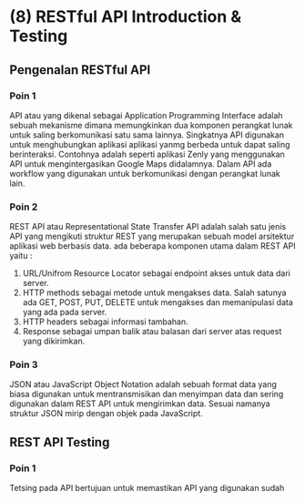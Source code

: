 # (8) RESTful API Introduction & Testing
## Pengenalan RESTful API
### Poin 1
API atau yang dikenal sebagai Application Programming Interface adalah sebuah mekanisme dimana memungkinkan dua komponen perangkat lunak untuk saling berkomunikasi satu sama lainnya. Singkatnya API digunakan untuk menghubungkan aplikasi aplikasi yanmg berbeda untuk dapat saling berinteraksi. Contohnya adalah seperti aplikasi Zenly yang menggunakan API untuk mengintergasikan Google Maps didalamnya. Dalam API ada workflow yang digunakan untuk berkomunikasi dengan perangkat lunak lain.
### Poin 2
REST API atau Representational State Transfer API adalah salah satu jenis API yang mengikuti struktur REST yang merupakan sebuah model arsitektur aplikasi web berbasis data. ada beberapa komponen utama dalam REST API yaitu :
1. URL/Unifrom Resource Locator sebagai endpoint akses untuk data dari server.
2. HTTP methods sebagai metode untuk mengakses data. Salah satunya ada GET, POST, PUT, DELETE untuk mengakses dan memanipulasi data yang ada pada server.
3. HTTP headers sebagai informasi tambahan.
4. Response sebagai umpan balik atau balasan dari server atas request yang dikirimkan.
### Poin 3
JSON atau JavaScript Object Notation adalah sebuah format data yang biasa digunakan untuk mentransmisikan dan menyimpan data dan sering digunakan dalam REST API untuk mengirimkan data. Sesuai namanya struktur JSON mirip dengan objek pada JavaScript.
## REST API Testing
### Poin 1
Tetsing pada API bertujuan untuk memastikan API yang digunakan sudah
